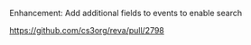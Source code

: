 Enhancement: Add additional fields to events to enable search

https://github.com/cs3org/reva/pull/2798
